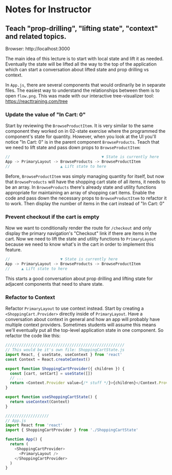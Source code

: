 # Notes for Instructor

## Teach "prop-drilling", "lifting state", "context" and related topics.

Browser: http://localhost:3000

The main idea of this lecture is to start with local state and lift it as needed. Eventually the state will be lifted all the way to the top of the application which can start a conversation about lifted state and prop drilling vs context.

In `App.js`, there are several components that would ordinarily be in separate files. The easiest way to understand the relationships between them is to open `flow.png`. This was made with our interactive tree-visualizer tool: https://reacttraining.com/tree

### Update the value of "In Cart: 0"

Start by reviewing the `BrowseProductItem`. It is very similar to the same component they worked on in 02-state exercise where the programmed the component's state for quantity. However, when you look at the UI you'll notice "In Cart: 0" is in the parent component `BrowseProducts`. Teach that we need to lift state and pass down props to `BrowseProductItem`:

```js
//                                        ▼ State is currently here
App -> PrimaryLayout -> BrowseProducts -> BrowseProductItem
//                      ▲ Lift state to here
```

Before, `BrowseProductItem` was simply managing quantity for itself, but now that `BrowseProducts` will have the shopping cart state of all items, it needs to be an array. In `BrowseProducts` there's already state and utility functions appropriate for maintaining an array of shopping cart items. Enable the code and pass down the necessary props to `BrowseProductItem` to refactor it to work. Then display the number of items in the cart instead of "In Cart: 0"

### Prevent checkout if the cart is empty

Now we want to conditionally render the route for `/checkout` and only display the primary navigation's "Checkout" link if there are items in the cart. Now we need to lift the state and utility functions to `PrimaryLayout` because we need to know what's in the cart in order to implement this feature.

```js
//                      ▼ State is currently here
App -> PrimaryLayout -> BrowseProducts -> BrowseProductItem
//     ▲ Lift state to here
```

This starts a good conversation about prop drilling and lifting state for adjacent components that need to share state.

### Refactor to Context

Refactor `PrimaryLayout` to use context instead. Start by creating a `<ShoppingCart.Provider>` directly inside of `PrimaryLayout`. Have a conversation about context in general and how an app will probably have multiple context providers. Sometimes students will assume this means we'll eventually put all the top-level application state in one component. So refactor the code like this:

```js
////////////////////////////////////////////////////
// This would be it's own file: ShoppingCartState.js
import React, { useState, useContext } from 'react'
const Context = React.createContext()

export function ShoppingCartProvider({ children }) {
  const [cart, setCart] = useState([])
  // ...
  return <Context.Provider value={/* stuff */}>{children}</Context.Provider>
}

export function useShoppingCartState() {
  return useContext(Context)
}

///////////////////
// App.js
import React from 'react'
import { ShoppingCartProvider } from './ShoppingCartState'

function App() {
  return (
    <ShoppingCartProvider>
      <PrimaryLayout />
    </ShoppingCartProvider>
  )
}
```
